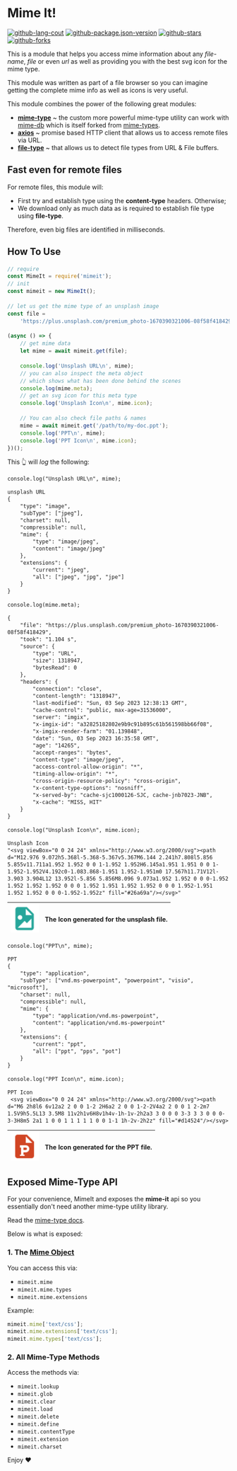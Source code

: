 <!--
 Copyright (c) 2023 Anthony Mugendi

 This software is released under the MIT License.
 https://opensource.org/licenses/MIT
-->




# Mime It!
[![github-lang-cout](https://img.shields.io/github/languages/top/mugendi/mimeit?style=social&logo=github)](https://github.com/mugendi/mimeit)
[![github-package.json-version](https://img.shields.io/github/package-json/v/mugendi/mimeit?style=social&logo=github)](https://github.com/mugendi/mimeit)
[![github-stars](https://img.shields.io/github/stars/mugendi/mimeit?style=social&logo=github)](https://github.com/mugendi/mimeit)
[![github-forks](https://img.shields.io/github/forks/mugendi/mimeit?label=Fork&style=social&logo=github)](https://github.com/mugendi/mimeit)


This is a module that helps you access mime information about any _file-name_, _file_ or even _url_ as well as providing you with the best svg icon for the mime type.

This module was written as part of a file browser so you can imagine getting the complete mime info as well as icons is very useful.

This module combines the power of the following great modules:

-   [**mime-type**](https://www.npmjs.com/package/mime-type) ~ the custom more powerful mime-type utility can work with [mime-db](https://www.npmjs.com/package/mime-db) which is itself forked from [mime-types](https://www.npmjs.com/package/mime-types).
-   [**axios**](https://www.npmjs.com/package/axios) ~ promise based HTTP client that allows us to access remote files via URL.
-   [**file-type**](https://www.npmjs.com/package/file-type) ~ that allows us to detect file types from URL & File buffers.

## Fast even for remote files

For remote files, this module will:

-   First try and establish type using the **content-type** headers. Otherwise;
-   We download only as much data as is required to establish file type using **file-type**.

Therefore, even big files are identified in milliseconds.

## How To Use

```javascript
// require
const MimeIt = require('mimeit');
// init
const mimeit = new MimeIt();

// let us get the mime type of an unsplash image
const file =
    'https://plus.unsplash.com/premium_photo-1670390321006-08f58f418429';

(async () => {
    // get mime data
    let mime = await mimeit.get(file);

    console.log('Unsplash URL\n', mime);
    // you can also inspect the meta object
    // which shows what has been done behind the scenes
    console.log(mime.meta);
    // get an svg icon for this meta type
    console.log('Unsplash Icon\n', mime.icon);

    // You can also check file paths & names
    mime = await mimeit.get('/path/to/my-doc.ppt');
    console.log('PPT\n', mime);
    console.log('PPT Icon\n', mime.icon);
})();
```

This 👆 will _log_ the following:

`console.log("Unsplash URL\n", mime);`

```text
unsplash URL
{
    "type": "image",
    "subType": ["jpeg"],
    "charset": null,
    "compressible": null,
    "mime": {
        "type": "image/jpeg",
        "content": "image/jpeg"
    },
    "extensions": {
        "current": "jpeg",
        "all": ["jpeg", "jpg", "jpe"]
    }
}
```

`console.log(mime.meta);`

```text
{
    "file": "https://plus.unsplash.com/premium_photo-1670390321006-08f58f418429",
    "took": "1.104 s",
    "source": {
        "type": "URL",
        "size": 1318947,
        "bytesRead": 0
    },
    "headers": {
        "connection": "close",
        "content-length": "1318947",
        "last-modified": "Sun, 03 Sep 2023 12:38:13 GMT",
        "cache-control": "public, max-age=31536000",
        "server": "imgix",
        "x-imgix-id": "a32825182802e9b9c91b895c61b561598bb66f08",
        "x-imgix-render-farm": "01.139848",
        "date": "Sun, 03 Sep 2023 16:35:58 GMT",
        "age": "14265",
        "accept-ranges": "bytes",
        "content-type": "image/jpeg",
        "access-control-allow-origin": "*",
        "timing-allow-origin": "*",
        "cross-origin-resource-policy": "cross-origin",
        "x-content-type-options": "nosniff",
        "x-served-by": "cache-sjc1000126-SJC, cache-jnb7023-JNB",
        "x-cache": "MISS, HIT"
    }
}
```

`console.log("Unsplash Icon\n", mime.icon);`

```text
Unsplash Icon
"<svg viewBox="0 0 24 24" xmlns="http://www.w3.org/2000/svg"><path d="M12.976 9.072h5.368l-5.368-5.367v5.367M6.144 2.241h7.808l5.856 5.855v11.711a1.952 1.952 0 0 1-1.952 1.952H6.145a1.951 1.951 0 0 1-1.952-1.952V4.192c0-1.083.868-1.951 1.952-1.951m0 17.567h11.71V12l-3.903 3.904L12 13.952l-5.856 5.856M8.096 9.073a1.952 1.952 0 0 0-1.952 1.952 1.952 1.952 0 0 0 1.952 1.951 1.952 1.952 0 0 0 1.952-1.951 1.952 1.952 0 0 0-1.952-1.952z" fill="#26a69a"/></svg>"
```

| <img src="./tests/image-icon.svg" width="64"/> | The Icon generated for the unsplash file. |
| ---------------------------------------------- | ----------------------------------------- |

`console.log("PPT\n", mime);`

```text
PPT
{
    "type": "application",
    "subType": ["vnd.ms-powerpoint", "powerpoint", "visio", "microsoft"],
    "charset": null,
    "compressible": null,
    "mime": {
        "type": "application/vnd.ms-powerpoint",
        "content": "application/vnd.ms-powerpoint"
    },
    "extensions": {
        "current": "ppt",
        "all": ["ppt", "pps", "pot"]
    }
}
```

`console.log("PPT Icon\n", mime.icon);`

```text
PPT Icon
 <svg viewBox="0 0 24 24" xmlns="http://www.w3.org/2000/svg"><path d="M6 2h8l6 6v12a2 2 0 0 1-2 2H6a2 2 0 0 1-2-2V4a2 2 0 0 1 2-2m7 1.5V9h5.5L13 3.5M8 11v2h1v6H8v1h4v-1h-1v-2h2a3 3 0 0 0 3-3 3 3 0 0 0-3-3H8m5 2a1 1 0 0 1 1 1 1 1 0 0 1-1 1h-2v-2h2z" fill="#d14524"/></svg>
```

| <img src="./tests/ppt-icon.svg" width="64"/> | The Icon generated for the PPT file. |
| -------------------------------------------- | ------------------------------------ |

## Exposed Mime-Type API

For your convenience, MimeIt and exposes the **mime-it** api so you essentially don't need another mime-type utility library.

Read the [mime-type docs](https://github.com/snowyu/mime-type.js).

Below is what is exposed:

### 1. The [Mime Object](https://github.com/snowyu/mime-type.js#var-type--mimetypesextension)

You can access this via:

-   `mimeit.mime`
-   `mimeit.mime.types`
-   `mimeit.mime.extensions`

Example:

```javascript
mimeit.mime['text/css'];
mimeit.mime.extensions['text/css'];
mimeit.mime.types['text/css'];
```

### 2. All Mime-Type Methods

Access the methods via:

-   `mimeit.lookup`
-   `mimeit.glob`
-   `mimeit.clear`
-   `mimeit.load`
-   `mimeit.delete`
-   `mimeit.define`
-   `mimeit.contentType`
-   `mimeit.extension`
-   `mimeit.charset`

Enjoy ♥
